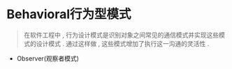 # Behavioral行为型模式

> 在软件工程中 , 行为设计模式是识别对象之间常见的通信模式并实现这些模式的设计模式 . 通过这样做 , 这些模式增加了执行这一沟通的灵活性 .

* Observer\(观察者模式\)



